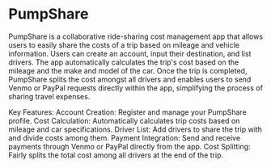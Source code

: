 # PumpShare
PumpShare is a collaborative ride-sharing cost management app that allows users to easily share the costs of a trip based on mileage and vehicle information. Users can create an account, input their destination, and list drivers. The app automatically calculates the trip's cost based on the mileage and the make and model of the car. Once the trip is completed, PumpShare splits the cost amongst all drivers and enables users to send Venmo or PayPal requests directly within the app, simplifying the process of sharing travel expenses.

Key Features:
Account Creation: Register and manage your PumpShare profile.
Cost Calculation: Automatically calculates trip costs based on mileage and car specifications.
Driver List: Add drivers to share the trip with and divide costs among them.
Payment Integration: Send and receive payments through Venmo or PayPal directly from the app.
Cost Splitting: Fairly splits the total cost among all drivers at the end of the trip.
